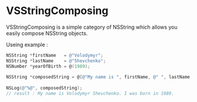 VSStringComposing
===============

VSStringComposing is a simple category of NSString which allows you easily compose NSString objects.

Useing example :

```objective-c
NSString *firstName   = @"Volodymyr";
NSString *lastName    = @"Shevchenko";
NSNumber *yearOfBirth = @(1989);
        
NSString *composedString = @[@"My name is ", firstName, @" ", lastName, @". I was born in ", yearOfBirth, @"."].composedString;
        
NSLog(@"%@", composedString);
// result : My name is Volodymyr Shevchenko. I was born in 1989.



